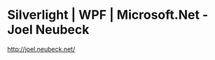 <!--
id: 184797990
link: http://kevinisom.info/post/184797990/silverlight-wpf-microsoft-net-joel-neubeck
slug: silverlight-wpf-microsoft-net-joel-neubeck
date: Fri Sep 11 2009 10:12:08 GMT+1200 (NZST)
raw: {"blog_name":"kevinisom","id":184797990,"post_url":"http://kevinisom.info/post/184797990/silverlight-wpf-microsoft-net-joel-neubeck","slug":"silverlight-wpf-microsoft-net-joel-neubeck","type":"link","date":"2009-09-10 22:12:08 GMT","timestamp":1252620728,"state":"published","format":"html","reblog_key":"xlnH1BOa","tags":[],"short_url":"http://tmblr.co/Zw68YyB0yic","highlighted":[],"feed_item":"http://joel.neubeck.net/","from_feed_id":"650234","note_count":0,"title":"Silverlight | WPF | Microsoft.Net - Joel Neubeck","url":"http://joel.neubeck.net/","description":""}
publish: 2009-09-011
tags: 
title: Silverlight | WPF | Microsoft.Net - Joel Neubeck
-->


Silverlight | WPF | Microsoft.Net - Joel Neubeck
================================================

<http://joel.neubeck.net/>

